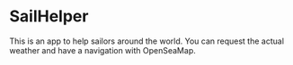 # SailHelper
This is an app to help sailors around the world.
You can request the actual weather and have a navigation with OpenSeaMap.
